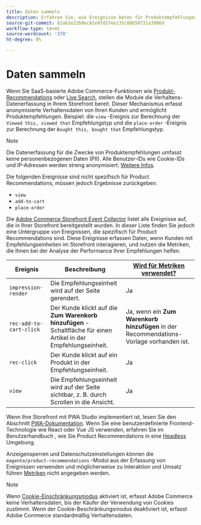 ```yaml
---
title: Daten sammeln
description: Erfahren Sie, wie Ereignisse Daten für Produktempfehlungen erfassen.
source-git-commit: 81ab2e22b0ec81e97d27ee135c88b50731a3986d
workflow-type: tm+mt
source-wordcount: '370'
ht-degree: 0%

---
```


# Daten sammeln

Wenn Sie SaaS-basierte Adobe Commerce-Funktionen wie [Produkt-Recommendations](install-configure.md) oder [Live Search](https://experienceleague.adobe.com/docs/commerce-merchant-services/live-search/onboard/install.html), stellen die Module die Verhaltens-Datenerfassung in Ihrem Storefront bereit. Dieser Mechanismus erfasst anonymisierte Verhaltensdaten von Ihren Kunden und ermöglicht Produktempfehlungen. Beispiel: die `view` -Ereignis zur Berechnung der `Viewed this, viewed that` Empfehlungstyp und die `place-order` -Ereignis zur Berechnung der `Bought this, bought that` Empfehlungstyp.

>[!NOTE]
>
>Die Datenerfassung für die Zwecke von Produktempfehlungen umfasst keine personenbezogenen Daten (PII). Alle Benutzer-IDs wie Cookie-IDs und IP-Adressen werden streng anonymisiert. [Weitere Infos](https://www.adobe.com/privacy/experience-cloud.html).

Die folgenden Ereignisse sind nicht spezifisch für Product Recommendations, müssen jedoch Ergebnisse zurückgeben:

- `view`
- `add-to-cart`
- `place-order`

Die [Adobe Commerce Storefront Event Collector](https://developer.adobe.com/commerce/services/shared-services/storefront-events/collector/#quick-start) listet alle Ereignisse auf, die in Ihrer Storefront bereitgestellt wurden. In dieser Liste finden Sie jedoch eine Untergruppe von Ereignissen, die spezifisch für Product Recommendations sind. Diese Ereignisse erfassen Daten, wenn Kunden mit Empfehlungseinheiten im Storefront interagieren, und nutzen die Metriken, die Ihnen bei der Analyse der Performance Ihrer Empfehlungen helfen.

| Ereignis | Beschreibung | [Wird für Metriken verwendet?](workspace.md) |
| --- | --- | --- |
| `impression-render` | Die Empfehlungseinheit wird auf der Seite gerendert. | Ja |
| `rec-add-to-cart-click` | Der Kunde klickt auf die **Zum Warenkorb hinzufügen** -Schaltfläche für einen Artikel in der Empfehlungseinheit. | Ja, wenn ein **Zum Warenkorb hinzufügen** in der Recommendations-Vorlage vorhanden ist. |
| `rec-click` | Der Kunde klickt auf ein Produkt in der Empfehlungseinheit. | Ja |
| `view` | Die Empfehlungseinheit wird auf der Seite sichtbar, z. B. durch Scrollen in die Ansicht. | Ja |

Wenn Ihre Storefront mit PWA Studio implementiert ist, lesen Sie den Abschnitt [PWA-Dokumentation](https://developer.adobe.com/commerce/pwa-studio/integrations/product-recommendations/). Wenn Sie eine benutzerdefinierte Frontend-Technologie wie React oder Vue JS verwenden, erfahren Sie im Benutzerhandbuch , wie Sie Product Recommendations in eine [Headless](headless.md) Umgebung.

Anzeigensperren und Datenschutzeinstellungen können die `magento/product-recommendations` -Modul aus der Erfassung von Ereignissen verwenden und möglicherweise zu Interaktion und Umsatz führen [Metriken](workspace.md) nicht angegeben werden.

>[!NOTE]
>
>Wenn [Cookie-Einschränkungsmodus](https://experienceleague.adobe.com/docs/commerce-admin/start/compliance/privacy/compliance-cookie-law.html) aktiviert ist, erfasst Adobe Commerce keine Verhaltensdaten, bis der Käufer der Verwendung von Cookies zustimmt. Wenn der Cookie-Beschränkungsmodus deaktiviert ist, erfasst Adobe Commerce standardmäßig Verhaltensdaten.
